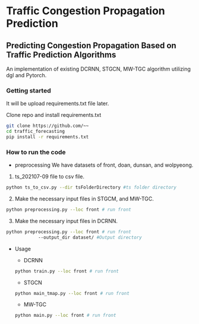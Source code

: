 # Traffic Congestion Propagation Prediction

## Predicting Congestion Propagation Based on Traffic Prediction Algorithms
An implementation of existing DCRNN, STGCN, MW-TGC algorithm utilizing dgl and Pytorch.

### Getting started
It will be upload requirements.txt file later.

Clone repo and install requirements.txt

```sh
git clone https://github.com/~~
cd traffic_forecasting
pip install -r requirements.txt
```

### How to run the code
- preprocessing
We have datasets of front, doan, dunsan, and wolpyeong.

1. ts_202107-09 file to csv file.

```sh
python ts_to_csv.py --dir tsFolderDirectory #ts folder directory
```

2. Make the necessary input files in STGCM, and MW-TGC.

```sh
python preprocessing.py --loc front # run front
```

3. Make the necessary input files in DCRNN.
```sh
python preprocessing.py --loc front # run front
			--output_dir dataset/ #Output directory
```

- Usage

	+ DCRNN
	```sh
	python train.py --loc front # run front
	```


	+ STGCN
	```sh
	python main_tmap.py --loc front # run front
	```

	+ MW-TGC 
	```sh
	python main.py --loc front # run front
	```
	
